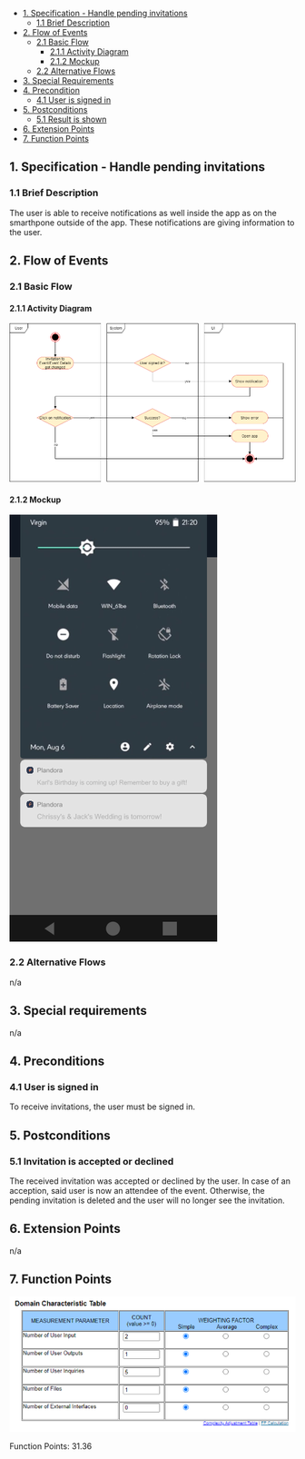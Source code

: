- [1. Specification - Handle pending invitations](#1-specification-handle-pending-invitations)
    - [1.1 Brief Description](#11-brief-description)
- [2. Flow of Events](#2-flow-of-events)
    - [2.1 Basic Flow](#21-basic-flow)
        - [2.1.1 Activity Diagram](#211-activity-diagram)
        - [2.1.2 Mockup](#212-mockup)
    - [2.2 Alternative Flows](#21-alternative-flows)
- [3. Special Requirements](#3-special-requirements)
- [4. Precondition](#4-preconditions)
    - [4.1 User is signed in](#41-user-is-signed-in)
- [5. Postconditions](#5-postconditions)
    - [5.1 Result is shown](#51-result-is-shown)
- [6. Extension Points](#6-extension-points)
- [7. Function Points](#7-function-points)

## 1. Specification - Handle pending invitations
### 1.1 Brief Description
The user is able to receive notifications as well inside the app as on the smarthpone outside of the app. These notifications are giving information to the user.

## 2. Flow of Events
### 2.1 Basic Flow
#### 2.1.1 Activity Diagram
![Activity Diagram](https://raw.githubusercontent.com/Honrix/PlandoraDocumentation/main/UCS/07_Notifications/Get%20Notifications.png)

#### 2.1.2 Mockup
![Mockup](https://raw.githubusercontent.com/Honrix/PlandoraDocumentation/main/UCS/Mockups/Notifications.png)

### 2.2 Alternative Flows
n/a

## 3. Special requirements
n/a

## 4. Preconditions
### 4.1 User is signed in
To receive invitations, the user must be signed in.

## 5. Postconditions
### 5.1 Invitation is accepted or declined
The received invitation was accepted or declined by the user. In case of an acception, said user is now an attendee of the event. Otherwise, the pending invitation is deleted and the user will no longer see the invitation.

## 6. Extension Points
n/a

## 7. Function Points
![Function Points](https://raw.githubusercontent.com/Honrix/PlandoraDocumentation/main/UCS/Function%20Points/Get_Notifications_FP.PNG)

Function Points: 31.36
